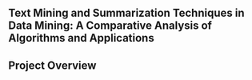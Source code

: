 ## **Text Mining and Summarization Techniques in Data Mining: A Comparative Analysis of Algorithms and Applications**

## **Project Overview**

